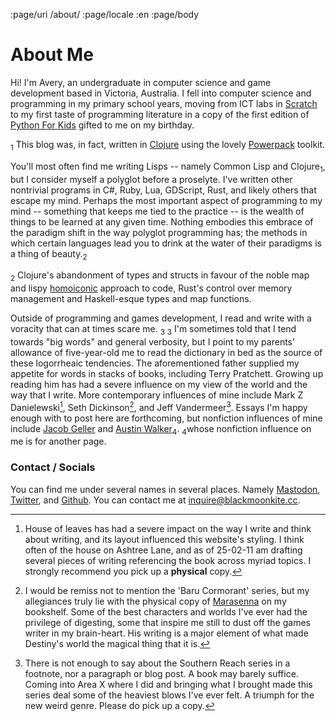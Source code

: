 :page/uri /about/
:page/locale :en
:page/body

# About Me

Hi! I'm Avery, an undergraduate in computer science and game development based in Victoria, Australia. I fell into computer science and programming in my primary school years, moving from ICT labs in [Scratch](https://en.wikipedia.org/wiki/Scratch_(programming_language)) to my first taste of programming literature in a copy of the first edition of [Python For Kids](https://nostarch.com/python-kids-2nd-edition) gifted to me on my birthday.

<sidenote>

<sub>1</sub> This blog was, in fact, written in [Clojure](https://clojure.org/) using the lovely [Powerpack](https://github.com/cjohansen/powerpack) toolkit.

</sidenote>
You'll most often find me writing Lisps -- namely Common Lisp and Clojure<sub>1</sub>, but I consider myself a polyglot before a proselyte. I've written other nontrivial programs in C#, Ruby, Lua, GDScript, Rust, and likely others that escape my mind. Perhaps the most important aspect of programming to my mind -- something that keeps me tied to the practice -- is the wealth of things to be learned at any given time. Nothing embodies this embrace of the paradigm shift in the way polyglot programming has; the methods in which certain languages lead you to drink at the water of their paradigms is a thing of beauty.<sub>2</sub>
<sidenote>

<sub>2</sub> Clojure's abandonment of types and structs in favour of the noble map and lispy [homoiconic](https://en.wikipedia.org/wiki/Homoiconicity) approach to code, Rust's control over memory management and Haskell-esque types and map functions.

</sidenote>

Outside of programming and games development, I read and write with a voracity that can at times scare me. <sub>3</sub>
<sidenote> <sub>3</sub> I'm sometimes told that I tend towards "big words" and general verbosity, but I point to my parents' allowance of five-year-old me to read the dictionary in bed as the source of these logorrheaic tendencies.
</sidenote>
The aforementioned father supplied my appetite for words in stacks of books, including Terry Pratchett. Growing up reading him has had a severe influence on my view of the world and the way that I write. More contemporary influences of mine include Mark Z Danielewski[^1], Seth Dickinson[^2], and Jeff Vandermeer[^3]. Essays I'm happy enough with to post here are forthcoming, but nonfiction influences of mine include [Jacob Geller](https://www.youtube.com/@JacobGeller/videos) and [Austin Walker](https://www.clockworkworlds.com/)<sub>4</sub>.
<sidenote><sub>4</sub>whose nonfiction influence on me is for another page.</sidenote>




### Contact / Socials
You can find me under several names in several places. Namely [Mastodon](https://mastodon.gamedev.place/@crestofthebeast), [Twitter](https://twitter.com/blackmoonkite), and [Github](https://github.com/crestofthebeast).
You can contact me at inquire@blackmoonkite.cc.

[^1]: House of leaves has had a severe impact on the way I write and think about writing, and its layout influenced this website's styling. I think often of the house on Ashtree Lane, and as of 25-02-11 am drafting several pieces of writing referencing the book across myriad topics. I strongly recommend you pick up a **physical** copy.
[^2]: I would be remiss not to mention the 'Baru Cormorant' series, but my allegiances truly lie with the physical copy of [Marasenna](https://www.ishtar-collective.net/categories/book-marasenna) on my bookshelf. Some of the best characters and worlds I've ever had the privilege of digesting, some that inspire me still to dust off the games writer in my brain-heart. His writing is a major element of what made Destiny's world the magical thing that it is.
[^3]: There is not enough to say about the Southern Reach series in a footnote, nor a paragraph or blog post. A book may barely suffice. Coming into Area X where I did and bringing what I brought made this series deal some of the heaviest blows I've ever felt. A triumph for the new weird genre. Please do pick up a copy.
